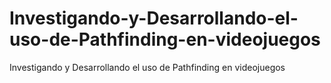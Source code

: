 # Investigando-y-Desarrollando-el-uso-de-Pathfinding-en-videojuegos
Investigando y Desarrollando el uso de Pathfinding en videojuegos
